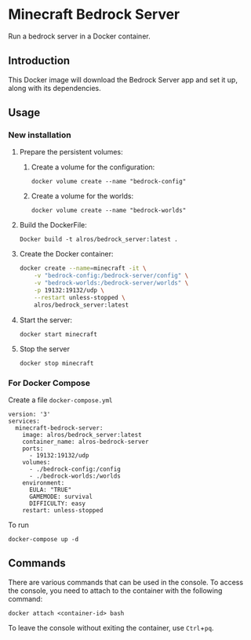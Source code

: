 # Minecraft Bedrock Server
Run a bedrock server in a Docker container.

## Introduction
This Docker image will download the Bedrock Server app and set it up, along with its dependencies.

## Usage
### New installation
1. Prepare the persistent volumes:
    1. Create a volume for the configuration:<br/>
        ```
       docker volume create --name "bedrock-config"
        ```
    3. Create a volume for the worlds:<br/>
        ```
       docker volume create --name "bedrock-worlds"
        ```
2. Build the DockerFile:<br/>
    ```
   Docker build -t alros/bedrock_server:latest .
    ```
4. Create the Docker container:
    ```bash
    docker create --name=minecraft -it \
        -v "bedrock-config:/bedrock-server/config" \
        -v "bedrock-worlds:/bedrock-server/worlds" \
        -p 19132:19132/udp \
        --restart unless-stopped \
        alros/bedrock_server:latest
    ```
5. Start the server:<br/>
    ```
   docker start minecraft
    ```

6. Stop the server<br/>
    ```
   docker stop minecraft
    ```
### For Docker Compose
Create a file `docker-compose.yml`
```
version: '3'
services:
  minecraft-bedrock-server:
    image: alros/bedrock_server:latest
    container_name: alros-bedrock-server
    ports:
      - 19132:19132/udp
    volumes:
      - ./bedrock-config:/config
      - ./bedrock-worlds:/worlds
    environment:
      EULA: "TRUE"
      GAMEMODE: survival
      DIFFICULTY: easy
    restart: unless-stopped
```
To run
```
docker-compose up -d
```
## Commands
There are various commands that can be used in the console. To access the console, you need to attach to the container with the following command:
```
docker attach <container-id> bash
```
To leave the console without exiting the container, use `Ctrl`+`pq`.
